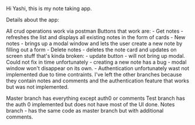 Hi Yashi, this is my note taking app.

Details about the app:

All crud operations work via postman
Buttons that work are: - Get notes - refreshes the list and displays all existing notes in the form of cards - New notes - brings up a modal window and lets the user create a new note by filling out a form - Delete notes - deletes the note card and updates on screen
stuff that's kinda broken: - update button - will not bring up modal. Could not fix in time unfortunately - creating a new note has a bug - modal window won't disappear on its own. - Authentication unfortunately wast not implemented due to time contraints.
I've left the other branches because they contain notes and comments and the authentication feature that works but was not implemented.

Master branch has everything except auth0 or comments Test branch has the auth 0 implemented but does not have most of the UI done. Notes branch - has the same code as master branch but with additional comments.